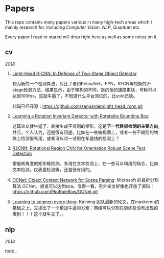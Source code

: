 # Papers

This repo contains many papers various in many high-tech areas which I mainly research for. Including *Computer Vision*, *NLP*, *Quantum* etc.

Every paper I read or stared will drop right here as well as some notes on it.



## cv

*2018*



1. [Light-Head R-CNN: In Defense of Two-Stage Object Detector](https://arxiv.org/pdf/1711.07264.pdf).

   较为新的一个检测算法，对比了诸如RetinaNet，FPN，RFCN等较新的2-stage检测方法，结果显示，由于架构的不同，是的他的速度更快，号称可以达到100fps，这就牛逼了，不知道什么平台测试的。比yolo还快。

   代码已经开源：https://github.com/zengarden/light_head_rcnn.git

2. [Learning a Rotation Invariant Detector with Rotatable Bounding Box](https://github.com/liulei01/DRBox):

   这篇论文就牛逼了，直接生成不规则的矩形，这是**下一代目标检测的主要方向**, 并且，个人认为，还是很有用途，比如在一些俯视图上，或者一些不规则的物体上检测很有用。或者可以试一试用在车道线的检测上？

3. [R2CNN: Rotational Region CNN for Orientation Robust Scene Text Detection]()

   带旋转角度的矩形框检测。多用在文本检测上，在一些可以利用的场合，比如文本检测，仪表盘检测等，还是很有用的。

4. [OCNet: Object Context Network for Scene Parsing](https://arxiv.org/pdf/1809.00916.pdf): Microsoft 的最新分割算法 OCNet，据说可以达到soa。值得一看，另外论文好像也开放了源码：https://github.com/PkuRainBow/OCNet.git

5. [Learning to segmen every thing](https://arxiv.org/pdf/1711.10370.pdf): Kaiming 团队最新的论文，在maskrcnn的基础之上，又提出了一个更加牛逼的方案：网络可以分割在训练及没有出现的类别！！！这个就牛叉了。。



## nlp



*2018*

todo..